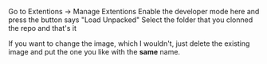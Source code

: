 Go to 
Extentions -> Manage Extentions 
Enable the developer mode here and press the button says "Load Unpacked"
Select the folder that you clonned the repo and that's it

If you want to change the image, which I wouldn't, just delete the existing image and put the one you like with the **same** name.
